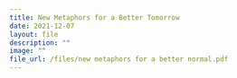 ```yaml
---
title: New Metaphors for a Better Tomorrow
date: 2021-12-07
layout: file
description: ""
image: ""
file_url: /files/new metaphors for a better normal.pdf
---
```

